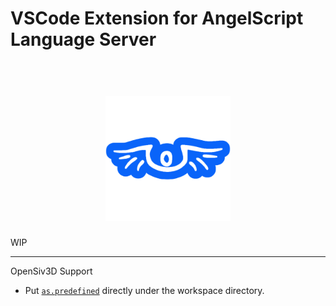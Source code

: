 # VSCode Extension for AngelScript Language Server

<h1 align="center">
  <br>
  <a href="https://www.angelcode.com/angelscript/"><img src="icons\angel-script.png" alt="angel-script" width="200"></a>
  <br>
</h1>

WIP

---

OpenSiv3D Support 

- Put [`as.predefined`](https://gist.github.com/sashi0034/6575b0e12c390a07eeabb542019372af) directly under the workspace directory.
